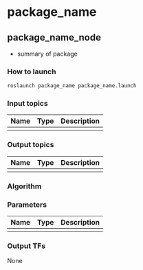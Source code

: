 # package_name

## package_name_node

- summary of package

### How to launch

```sh
roslaunch package_name package_name.launch
```

### Input topics

| Name | Type | Description |
| ---- | ---- | ----------- |
|      |      |             |

### Output topics

| Name | Type | Description |
| ---- | ---- | ----------- |
|      |      |             |

### Algorithm

### Parameters

| Name | Type | Description |
| ---- | ---- | ----------- |
|      |      |             |

### Output TFs

None



